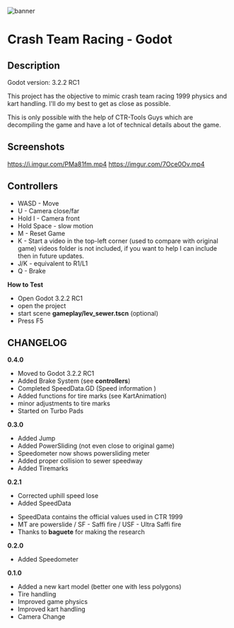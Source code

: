 ![banner](https://i.imgur.com/FuMpPBk.png)

# Crash Team Racing - Godot

## Description
Godot version: 3.2.2 RC1

This project has the objective to mimic crash team racing 1999 physics and kart handling.
I'll do my best to get as close as possible.

This is only possible with the help of CTR-Tools Guys which are decompiling the game
and have a lot of technical details about the game.


## Screenshots

https://i.imgur.com/PMa81fm.mp4
https://imgur.com/7Oce0Ov.mp4

## Controllers
* WASD - Move
* U - Camera close/far
* Hold I - Camera front
* Hold Space - slow motion
* M - Reset Game
* K - Start a video in the top-left corner (used to compare with original game) videos folder is not included, if you want to help I can include then in future updates.
* J/K - equivalent to R1/L1
* Q - Brake


**How to Test**
* Open Godot 3.2.2 RC1
* open the project
* start scene **gameplay/lev_sewer.tscn** (optional)
* Press F5

## CHANGELOG

**0.4.0**
* Moved to Godot 3.2.2 RC1
* Added Brake System (see **controllers**)
* Completed SpeedData.GD (Speed information )
* Added functions for tire marks (see KartAnimation)
* minor adjustments to tire marks
* Started on Turbo Pads


**0.3.0**
* Added Jump
* Added PowerSliding (not even close to original game)
* Speedometer now shows powersliding meter
* Added proper collision to sewer speedway
* Added Tiremarks


**0.2.1**
* Corrected uphill speed lose
* Added SpeedData
- SpeedData contains the official values used in CTR 1999
- MT are powerslide / SF - Saffi fire / USF - Ultra Saffi fire
- Thanks to **baguete** for making the research  

**0.2.0**
* Added Speedometer

**0.1.0**
* Added a new kart model (better one with less polygons)
* Tire handling
* Improved game physics
* Improved kart handling
* Camera Change

